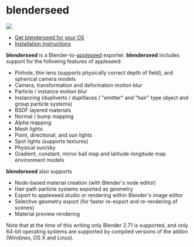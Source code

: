 blenderseed
===========

![](https://dl.dropboxusercontent.com/u/28450367/blenderseed_screens/blenderseed.png)  

* [Get blenderseed for your OS](https://github.com/appleseedhq/blenderseed/releases)  
* [Installation Instructions](https://github.com/appleseedhq/blenderseed/wiki/Installation)

**blenderseed** is a Blender-to-[appleseed](http://appleseedhq.net) exporter.  **blenderseed** includes support for the following features of appleseed:  
* Pinhole, thin lens (supports physically correct depth of field), and spherical camera models
* Camera, transformation and deformation motion blur
* Particle / instance motion blur
* Instancing (dupliverts / duplifaces / "emitter" and "hair" type object and group particle systems)
* BSDF layered materials
* Normal / bump mapping
* Alpha mapping
* Mesh lights
* Point, directional, and sun lights
* Spot lights (supports textures)
* Physical sun/sky
* Gradient, constant, mirror ball map and latitude-longitude map environment models

**blenderseed** also supports 
* Node-based material creation (with Blender's node editor)
* Hair path particle systems exported as geometry
* Export to appleseed.studio or rendering within Blender's image editor
* Selective geometry export (for faster re-export and re-rendering of scenes)
* Material preview rendering

Note that at the time of this writing only Blender 2.71 is supported, and only 64-bit operating systems are supported by compiled versions of the addon (Windows, OS X and Linux).  
